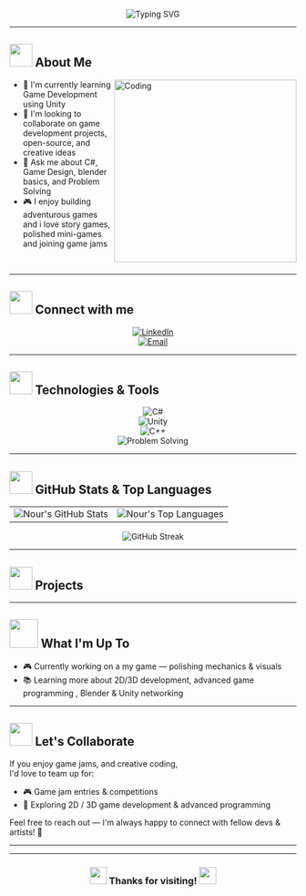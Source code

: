 
<p align="center">
  <img src="https://readme-typing-svg.herokuapp.com?font=Arial&size=28&duration=3000&pause=1000&color=8B5CF6&center=true&vCenter=true&width=600&lines=Hi+there%2C+I'm+Maryam!+%F0%9F%91%8B;Game+Developer+%F0%9F%8E%AE;Unity+Enthusiast+%E2%9A%99%EF%B8%8F;C%23+Lover+%F0%9F%92%8E" alt="Typing SVG" />
</p>

---

## <img src="https://media.giphy.com/media/WUlplcMpOCEmTGBtBW/giphy.gif" width="40"> About Me

<img align="right" alt="Coding" width="320" src="https://media4.giphy.com/media/v1.Y2lkPTc5MGI3NjExNnlvdHNtM2xvMGRjbTI1enl1YWY4bmlkZTA0OHZ5NWZ4Z2toZ2l4bSZlcD12MV9pbnRlcm5hbF9naWZfYnlfaWQmY3Q9Zw/u2pmTWUi0MXjyrMaVj/giphy.gif">

- 🌱 I'm currently learning Game Development using Unity 
- 👯 I'm looking to collaborate on game development projects, open-source, and creative ideas  
- 💬 Ask me about C#, Game Design, blender basics, and Problem Solving  
- 🎮 I enjoy building adventurous games and i love story games, polished mini-games and joining game jams

<br clear="both"/>

---

## <img src="https://media.giphy.com/media/LnQjpWaON8nhr21vNW/giphy.gif" width="40"> Connect with me

<div align="center">

[![LinkedIn](https://img.shields.io/badge/LinkedIn-8B5CF6?style=for-the-badge&logo=linkedin&logoColor=white)]()  
[![Email](https://img.shields.io/badge/Email-Contact%20me-A78BFA?style=for-the-badge&logo=gmail&logoColor=white)](mailto:www.nour.com2005@gmail.com)

</div>

---

## <img src="https://media.giphy.com/media/iY8CRBdQXODJSCERIr/giphy.gif" width="40"> Technologies & Tools

<div align="center">

![C#](https://img.shields.io/badge/-C%23-8B5CF6?style=for-the-badge&logo=csharp&logoColor=white)  
![Unity](https://img.shields.io/badge/-Unity-A78BFA?style=for-the-badge&logo=unity&logoColor=white)  
![C++](https://img.shields.io/badge/-C++-8B5CF6?style=for-the-badge&logo=cplusplus&logoColor=white)  
![Problem Solving](https://img.shields.io/badge/-Problem%20Solving-A78BFA?style=for-the-badge&logo=code&logoColor=white)

</div>

---

## <img src="https://media.giphy.com/media/W5eoZHPpUx9sapR0eu/giphy.gif" width="40"> GitHub Stats & Top Languages

<div align="center">
  <table>
    <tr>
      <td>
        <img src="https://github-readme-stats.vercel.app/api?username=Nourabozeid666&show_icons=true&title_color=8B5CF6&icon_color=A78BFA&text_color=ffffff&bg_color=0d1117&border_color=8B5CF6&hide_border=true&include_all_commits=true&count_private=true" alt="Nour's GitHub Stats" />
      </td>
      <td>
        <img src="https://github-readme-stats.vercel.app/api/top-langs/?username=Nourabozeid666&layout=compact&title_color=8B5CF6&text_color=ffffff&bg_color=0d1117&border_color=8B5CF6&hide_border=true&langs_count=8" alt="Nour's Top Languages" />
      </td>
    </tr>
  </table>
</div>

<div align="center">
  <img src="https://streak-stats.demolab.com/?user=Nourabozeid666&background=0D1117&ring=8B5CF6&fire=A78BFA&currStreakNum=ffffff&sideNums=ffffff&currStreakLabel=8B5CF6&sideLabels=8B5CF6&dates=cccccc&border=8B5CF6&hide_border=true" alt="GitHub Streak"/>
</div>

---

## <img src="https://media.giphy.com/media/j2pOGeGYKe2xCCKwfi/giphy.gif" width="40"> Projects



---

## <img src="https://media.giphy.com/media/VgCDAzcKvsR6OM0uWg/giphy.gif" width="50"> What I'm Up To

- 🎮 Currently working on a my game — polishing mechanics & visuals  
- 📚 Learning more about 2D/3D development, advanced game programming , Blender & Unity networking

---

## <img src="https://media.giphy.com/media/LnQjpWaON8nhr21vNW/giphy.gif" width="40"> Let's Collaborate

If you enjoy game jams, and creative coding,  
I'd love to team up for:
- 🎮 Game jam entries & competitions  
- 🌱 Exploring 2D / 3D game development & advanced programming  

Feel free to reach out — I'm always happy to connect with fellow devs & artists! 🌷

---





---

<div align="center">

### <img src="https://media.giphy.com/media/hvRJCLFzcasrR4ia7z/giphy.gif" width="30"> Thanks for visiting! <img src="https://media.giphy.com/media/hvRJCLFzcasrR4ia7z/giphy.gif" width="30">

</div>

